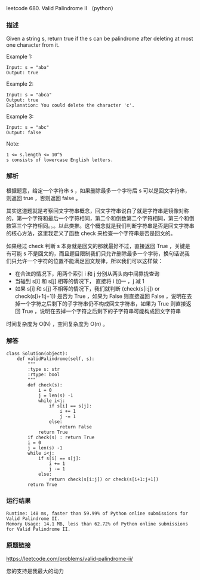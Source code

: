 leetcode 680. Valid Palindrome II （python）




### 描述


Given a string s, return true if the s can be palindrome after deleting at most one character from it.

 


Example 1:


	Input: s = "aba"
	Output: true
	
Example 2:


	Input: s = "abca"
	Output: true
	Explanation: You could delete the character 'c'.

Example 3:

	Input: s = "abc"
	Output: false

	




Note:


	1 <= s.length <= 10^5
	s consists of lowercase English letters.

### 解析

根据题意，给定一个字符串 s ，如果删除最多一个字符后 s 可以是回文字符串，则返回 true ，否则返回 false 。

其实这道题就是考察回文字符串概念，回文字符串说白了就是字符串是镜像对称的，第一个字符和最后一个字符相同，第二个和倒数第二个字符相同，第三个和倒数第三个字符相同。。。以此类推。这个概念就是我们判断字符串是否是回文字符串的核心方法，这里我定义了函数 check 来检查一个字符串是否是回文的。

如果经过 check 判断 s 本身就是回文的那就最好不过，直接返回 True ，关键是有可能 s 不是回文的，而且题目限制我们只允许删除最多一个字符，换句话说我们只允许一个字符的位置不能满足回文规律，所以我们可以这样做：

* 在合法的情况下，用两个索引  i 和 j 分别从两头向中间靠拢查询
* 当碰到 s[i]  和 s[j] 相等的情况下， 直接将 i 加一 ，j 减 1 
* 如果 s[i]  和 s[j] 不相等的情况下，我们就判断 (check(s[i:j]) or check(s[i+1:j+1]) 是否为 True ，如果为 False 则直接返回 False ，说明在去掉一个字符之后剩下的子字符串仍不构成回文字符串，如果为 True 则直接返回 True ，说明在去掉一个字符之后剩下的子字符串可能构成回文字符串

时间复杂度为 O(N) ，空间复杂度为 O(n) 。


### 解答
				
	class Solution(object):
	    def validPalindrome(self, s):
	        """
	        :type s: str
	        :rtype: bool
	        """
	        def check(s):
	            i = 0
	            j = len(s) -1
	            while i<j:
	                if s[i] == s[j]:
	                    i += 1
	                    j -= 1
	                else:
	                    return False
	            return True
	        if check(s) : return True
	        i = 0
	        j = len(s) -1
	        while i<j:
	            if s[i] == s[j]:
	                i += 1
	                j -= 1
	            else:
	                return check(s[i:j]) or check(s[i+1:j+1])
	        return True
	                    
	        
### 运行结果

	Runtime: 148 ms, faster than 59.99% of Python online submissions for Valid Palindrome II.
	Memory Usage: 14.1 MB, less than 62.72% of Python online submissions for Valid Palindrome II.




### 原题链接

https://leetcode.com/problems/valid-palindrome-ii/


您的支持是我最大的动力

